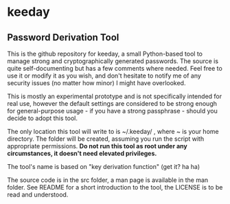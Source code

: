 keeday
==============

Password Derivation Tool
--------------

This is the github repository for keeday, a small Python-based tool to manage strong and cryptographically generated passwords. The source is quite self-documenting but has a few comments where needed. Feel free to use it or modify it as you wish, and don't hesitate to notify me of any security issues (no matter how minor) I might have overlooked.

This is mostly an experimental prototype and is not specifically intended for real use, however the default settings are considered to be strong enough for general-purpose usage - if you have a strong passphrase - should you decide to adopt this tool.

The only location this tool will write to is ~/.keeday/ , where ~ is your home directory. The folder will be created, assuming you run the script with appropriate permissions. **Do not run this tool as root under any circumstances, it doesn't need elevated privileges.**

The tool's name is based on "key derivation function" (get it? ha ha)

The source code is in the src folder, a man page is available in the man folder. See README for a short introduction to the tool, the LICENSE is to be read and understood.
